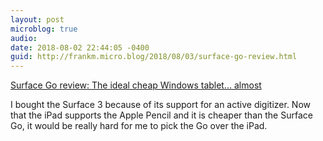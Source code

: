 ```yaml
---
layout: post
microblog: true
audio: 
date: 2018-08-02 22:44:05 -0400
guid: http://frankm.micro.blog/2018/08/03/surface-go-review.html
---
```

[Surface Go review: The ideal cheap Windows tablet... almost](https://www.engadget.com/2018/08/02/surface-go-review/)

I bought the Surface 3 because of its support for an active digitizer. Now that the iPad supports the Apple Pencil and it is cheaper than the Surface Go, it would be really hard for me to pick the Go over the iPad. 
